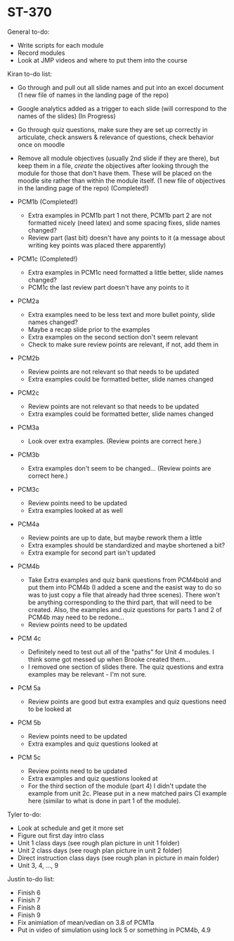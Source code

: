 # ST-370

General to-do:  

- Write scripts for each module  
- Record modules  
- Look at JMP videos and where to put them into the course  

Kiran to-do list:  

- Go through and pull out all slide names and put into an excel document (1 new file of names in the landing page of the repo)  
- Google analytics added as a trigger to each slide (will correspond to the names of the slides)  (In Progress)
- Go through quiz questions, make sure they are set up correctly in articulate, check answers & relevance of questions, check behavior once on moodle  
- Remove all module objectives (usually 2nd slide if they are there), but keep them in a file, *create* the objectives after looking through the module for those that don't have them.  These will be placed on the moodle site rather than within the module itself. (1 new file of objectives in the landing page of the repo)  (Completed!)

- PCM1b  (Completed!) 

    + Extra examples in PCM1b part 1 not there, PCM1b part 2 are not formatted nicely (need latex) and some spacing fixes, slide names changed?  
    + Review part (last bit) doesn't have any points to it (a message about writing key points was placed there apparently) 
    
- PCM1c (Completed!)

    + Extra examples in PCM1c need formatted a little better, slide names changed?  
    + PCM1c the last review part doesn't have any points to it 

- PCM2a  

    + Extra examples need to be less text and more bullet pointy, slide names changed?   
    + Maybe a recap slide prior to the examples  
    + Extra examples on the second section don't seem relevant  
    + Check to make sure review points are relevant, if not, add them in  
    
- PCM2b  

    + Review points are not relevant so that needs to be updated  
    + Extra examples could be formatted better, slide names changed  

- PCM2c  

    + Review points are not relevant so that needs to be updated  
    + Extra examples could be formatted better, slide names changed  
    
- PCM3a  

    + Look over extra examples. (Review points are correct here.)  
    
- PCM3b  

    + Extra examples don't seem to be changed...  (Review points are correct here.)   
- PCM3c  

    + Review points need to be updated  
    + Extra examples looked at as well  

- PCM4a  

    + Review points are up to date, but maybe rework them a little  
    + Extra examples should be standardized and maybe shortened a bit?  
    + Extra example for second part isn't updated  
    
- PCM4b  

    + Take Extra examples and quiz bank questions from PCM4bold and put them into PCM4b (I added a scene and the easist way to do so was to just copy a file that already had three scenes).  There won't be anything corresponding to the third part, that will need to be created.  Also, the examples and quiz questions for parts 1 and 2 of PCM4b may need to be redone...  
    + Review points need to be updated  

- PCM 4c  

    + Definitely need to test out all of the "paths" for Unit 4 modules.  I think some got messed up when Brooke created them...  
    + I removed one section of slides there.  The quiz questions and extra examples may be relevant - I'm not sure.  
    
- PCM 5a  

    + Review points are good but extra examples and quiz questions need to be looked at  
    
- PCM 5b  

    + Review points need to be updated  
    + Extra examples and quiz questions looked at  

- PCM 5c  

    + Review points need to be updated  
    + Extra examples and quiz questions looked at  
    + For the third section of the module (part 4) I didn't update the example from unit 2c.  Please put in a new matched pairs CI example here (similar to what is done in part 1 of the module).  
    
    
Tyler to-do:  
- Look at schedule and get it more set  
- Figure out first day intro class  
- Unit 1 class days (see rough plan picture in unit 1 folder)  
- Unit 2 class days (see rough plan picture in unit 2 folder)  
- Direct instruction class days (see rough plan in picture in main folder)  
- Unit 3, 4, ..., 9  




Justin to-do list:  
- Finish 6  
- Finish 7  
- Finish 8  
- Finish 9  
- Fix animiation of mean/vedian on 3.8 of PCM1a  
- Put in video of simulation using lock 5 or something in PCM4b, 4.9  


